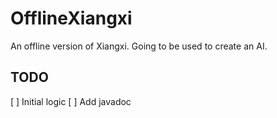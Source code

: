 # OfflineXiangxi
An offline version of Xiangxi. Going to be used to create an AI.

## TODO  
 [ ] Initial logic
 [ ] Add javadoc

